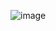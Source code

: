 
![image](https://user-images.githubusercontent.com/60892908/133839716-0cec33a8-f850-435d-aa8a-092072c5bbca.png)

